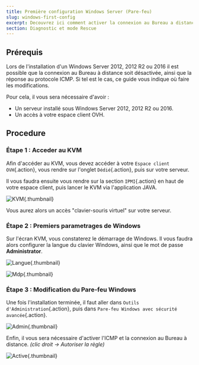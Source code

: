 ```yaml
---
title: Première configuration Windows Server (Pare-feu)
slug: windows-first-config
excerpt: Decouvrez ici comment activer la connexion au Bureau a distance via KVM si celle-ci est desactivee.
section: Diagnostic et mode Rescue
---
```



## Prérequis
Lors de l'installation d'un Windows Server 2012, 2012 R2 ou 2016 il est possible que la connexion au Bureau à distance soit désactivée, ainsi que la réponse au protocole ICMP. Si tel est le cas, ce guide vous indique où faire les modifications.

Pour cela, il vous sera nécessaire d'avoir :

- Un serveur installé sous Windows Server 2012, 2012 R2 ou 2016.
- Un accès à votre espace client OVH.


## Procedure

### Étape 1 &#58; Acceder au KVM
Afin d'accéder au KVM, vous devez accéder à votre `Espace client OVH`{.action}, vous rendre sur l'onglet `Dédié`{.action}, puis sur votre serveur.

Il vous faudra ensuite vous rendre sur la section `IPMI`{.action} en haut de votre espace client, puis lancer le KVM via l'application JAVA.


![KVM](images/windows1.png){.thumbnail}

Vous aurez alors un accès "clavier-souris virtuel" sur votre serveur.


### Étape 2 &#58; Premiers parametrages de Windows
Sur l'écran KVM, vous constaterez le démarrage de Windows. Il vous faudra alors configurer la langue du clavier Windows, ainsi que le mot de passe **Administrator**.


![Langue](images/windows2.png){.thumbnail}


![Mdp](images/windows3.png){.thumbnail}


### Étape 3 &#58; Modification du Pare-feu Windows
Une fois l'installation terminée, il faut aller dans `Outils d'Administration`{.action}, puis dans `Pare-feu Windows avec sécurité avancée`{.action}.


![Admin](images/windows4.png){.thumbnail}

Enfin, il vous sera nécessaire d'activer l'ICMP et la connexion au Bureau à distance. *(clic droit -> Autoriser la règle)*


![Active](images/windows5.png){.thumbnail}